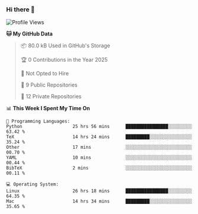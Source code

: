 ### Hi there 👋

<!--
**huayuan4396/huayuan4396** is a ✨ _special_ ✨ repository because its `README.md` (this file) appears on your GitHub profile.

Here are some ideas to get you started:

- 🔭 I’m currently working on ...
- 🌱 I’m currently learning ...
- 👯 I’m looking to collaborate on ...
- 🤔 I’m looking for help with ...
- 💬 Ask me about ...
- 📫 How to reach me: ...
- 😄 Pronouns: ...
- ⚡ Fun fact: ...
-->

<!--START_SECTION:waka-->
![Profile Views](http://img.shields.io/badge/Profile%20Views-0-blue)

**🐱 My GitHub Data** 

> 📦 80.0 kB Used in GitHub's Storage 
 > 
> 🏆 0 Contributions in the Year 2025
 > 
> 🚫 Not Opted to Hire
 > 
> 📜 9 Public Repositories 
 > 
> 🔑 12 Private Repositories 
 > 
📊 **This Week I Spent My Time On** 

```text
💬 Programming Languages: 
Python                   25 hrs 56 mins      ████████████████░░░░░░░░░   63.42 % 
TeX                      14 hrs 24 mins      █████████░░░░░░░░░░░░░░░░   35.24 % 
Other                    17 mins             ░░░░░░░░░░░░░░░░░░░░░░░░░   00.70 % 
YAML                     10 mins             ░░░░░░░░░░░░░░░░░░░░░░░░░   00.44 % 
BibTeX                   2 mins              ░░░░░░░░░░░░░░░░░░░░░░░░░   00.11 % 

💻 Operating System: 
Linux                    26 hrs 18 mins      ████████████████░░░░░░░░░   64.35 % 
Mac                      14 hrs 34 mins      █████████░░░░░░░░░░░░░░░░   35.65 % 
```


<!--END_SECTION:waka-->
